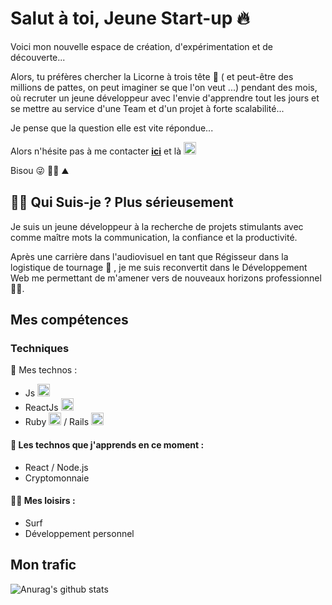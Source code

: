 # Salut à toi, Jeune Start-up 🔥

Voici mon nouvelle espace de création, d'expérimentation et de découverte...

Alors, tu préfères chercher la Licorne à trois tête 🦄 ( et peut-être des millions de pattes, on peut imaginer se que l'on veut ...) pendant des mois, où recruter un jeune développeur avec l'envie d'apprendre tout les jours et se mettre au service d'une Team et d'un projet à forte scalabilité...

Je pense que la question elle est vite répondue...

Alors n'hésite pas à me contacter   **[ici](crochetrobin@gmail.com)** et là
**[<img height="20" src="https://www.flaticon.com/svg/static/icons/svg/174/174857.svg" alt="Linkedin">](https://www.linkedin.com/in/robincrochet/)**

Bisou 😜 🚴‍♂️ ⛰️

 ## 🏄‍♂️ Qui Suis-je ? Plus sérieusement 

Je suis un jeune développeur à la recherche de projets stimulants avec comme maître mots la communication, la confiance et la productivité.

Après une carrière dans l'audiovisuel en tant que Régisseur dans la logistique de tournage 🎥 , je me suis reconvertit dans le Développement Web me permettant de m'amener vers de nouveaux horizons professionnel 👨‍💻.

## Mes compétences

### Techniques

🔌 Mes technos :
* Js <img height="20" src="https://www.flaticon.com/svg/static/icons/svg/541/541509.svg" alt="Js">
* ReactJs <img height="20" src="https://www.flaticon.com/svg/static/icons/svg/919/919851.svg" alt="React">
* Ruby <img height="20" src="https://www.flaticon.com/svg/static/icons/svg/919/919842.svg" alt="Ruby"> / Rails <img height="20" src="https://www.logosurfer.com/wp-content/uploads/2018/03/ruby-on-rails-logo_0.png"  alt="Ruby on Rails Logo" />


#### 📖 Les technos que j'apprends en ce moment :
* React / Node.js
* Cryptomonnaie

#### 🏄‍♂️ Mes loisirs :
* Surf
* Développement personnel

## Mon trafic

![Anurag's github stats](https://github-readme-stats.vercel.app/api?username=Robin-Git-Hub&count_private=true&show_icons=true&theme=algolia)
